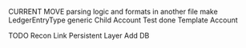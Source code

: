 CURRENT
MOVE parsing logic and formats in another file
make LedgerEntryType generic
Child Account Test done
Template Account


TODO
Recon Link
Persistent Layer
Add DB
